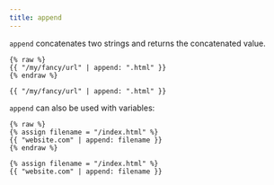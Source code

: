 ```yaml
---
title: append
---
```


`append` concatenates two strings and returns the concatenated value.

```liquid
{% raw %}
{{ "/my/fancy/url" | append: ".html" }}
{% endraw %}
```

```text
{{ "/my/fancy/url" | append: ".html" }}
```

`append` can also be used with variables:

```liquid
{% raw %}
{% assign filename = "/index.html" %}
{{ "website.com" | append: filename }}
{% endraw %}
```

```text
{% assign filename = "/index.html" %}
{{ "website.com" | append: filename }}
```

